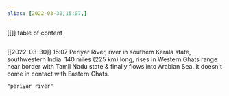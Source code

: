 ```yaml
---
alias: [2022-03-30,15:07,]
---
```

[[]]
table of content
```toc
```

[[2022-03-30]] 15:07
Periyar River, river in southem Kerala state, southwestern India.
140 miles (225 km) long, rises in Western Ghats range near border with Tamil Nadu state & finally flows into Arabian Sea. it doesn't come in contact with Eastern Ghats.
```query
"periyar river"
```